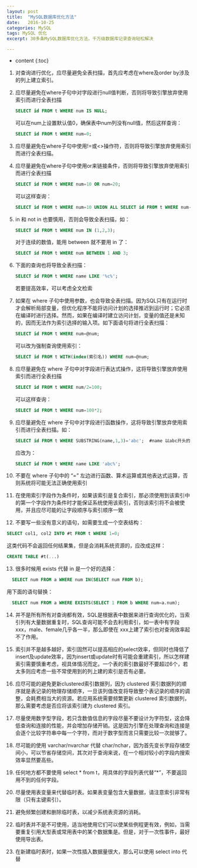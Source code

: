 ```yaml
---
layout: post
title:  "MySQL数据库优化方法"
date:   2016-10-25
categories: MySQL
tags: MySQL 优化
excerpt: 30多条MySQL数据库优化方法，千万级数据库记录查询轻松解决

---
```


* content
{:toc}


1. 对查询进行优化，应尽量避免全表扫描，首先应考虑在where及order by涉及的列上建立索引。

2. 应尽量避免在where子句中对字段进行null值判断，否则将导致引擎放弃使用索引而进行全表扫描

   ```sql
   SELECT id FROM t WHERE num IS NULL;
   ```

   可以在num上设置默认值0，确保表中num列没有null值，然后这样查询：

   ```sql
   SELECT id FROM t WHERE num=0;
   ```

3. 应尽量避免在where子句中使用!=或<>操作符，否则将导致引擎放弃使用索引而进行全表扫描。

4. 应尽量避免在where子句中使用or来链接条件，否则将导致引擎放弃使用索引而进行全表扫描

   ```sql
   SELECT id FROM t WHERE num=10 OR num=20;
   ```

   可以这样查询：

   ```sql
   SELECT id FROM t WHERE num=10 UNION ALL SELECT id FROM t WHERE num-20;
   ```

5. in 和 not in 也要慎用，否则会导致全表扫描，如：

   ```sql
   SELECT id FROM t WHERE num IN (1,2,3);
   ```

   对于连续的数值，能用 between 就不要用 in 了：

   ```sql
   SELECT id FROM t WHERE num BETWEEN 1 AND 3;
   ```

6. 下面的查询也将导致全表扫描：

   ```sql
   SELECT id FROM t WHERE name LIKE '%c%';
   ```

   若要提高效率，可以考虑全文检索

7. 如果在 where 子句中使用参数，也会导致全表扫描。因为SQL只有在运行时才会解析局部变量，但优化程序不能将访问计划的选择推迟到运行时；它必须在编译时进行选择。然而，如果在编译时建立访问计划，变量的值还是未知的，因而无法作为索引选择的输入项。如下面语句将进行全表扫描：

   ```sql
   SELECT id FROM t WHERE num=@num;
   ```

   可以改为强制查询使用索引：

   ```sql
   SELECT id FROM t WITH(index(索引名)) WHERE num=@num;
   ```

8. 应尽量避免在 where 子句中对字段进行表达式操作，这将导致引擎放弃使用索引而进行全表扫描

   ```sql
   SELECT id FROM t WHERE num/2=100;
   ```

   可以这样查询：

   ```sql
   SELECT id FROM t WHERE num=100*2;
   ```

9. 应尽量避免在 where 子句中对字段进行函数操作，这将导致引擎放弃使用索引而进行全表扫描。如：

   ```sql
   SELECT id FROM t WHERE SUBSTRING(name,1,3)='abc';  #name 以abc开头的 id
   ```

   应改为：

   ```sql
   SELECT id FROM t WHERE name LIKE 'abc%';
   ```

10. 不要在 where 子句中的 “=” 左边进行函数、算术运算或其他表达式运算，否则系统将可能无法正确使用索引

11. 在使用索引字段作为条件时，如果该索引是复合索引，那必须使用到该索引中的第一个字段作为条件时才能保证系统使用该索引，否则该索引将不会被使用，并且应尽可能的让字段顺序与索引顺序一致

12. 不要写一些没有意义的语句，如需要生成一个空表结构：

   ```sql
   SELECT col1, col2 INTO #t FROM t WHERE 1=0;
   ```

   这类代码不会返回任何结果集，但是会消耗系统资源的，应改成这样：

   ```sql
   CREATE TABLE #t(...)
   ```


13.   很多时候用 exists 代替 in 是一个好的选择：

   ```sql
     SELECT num FROM a WHERE num IN(SELECT num FROM b);
   ```

   用下面的语句替换：

   ```sql
     SELECT num FROM a WHERE EXISTS(SELECT 1 FROM b WHERE num=a.num);
   ```

14. 并不是所有所有对查询都有效，SQL是根据表中数据来进行查询优化的，当索引列有大量数据重复时，SQL查询可能不会去利用索引，如一表中有字段xxx，male、female几乎各一半，那么即使在 xxx上建了索引也对查询效率起不了作用。

15. 索引并不是越多越好，索引固然可以提高相应的select效率，但同时也降低了insert及update效率，因为insert或update时有可能会重建索引，所以怎样建索引需要慎重考虑，视具体情况而定。一个表的索引数最好不要超过6个，若太多则应考虑一些不常使用到的列上建的索引是否有必要。

16. 应尽可能的避免更新clustered索引数据列，因为 clustered 索引数据列的顺序就是表记录的物理存储顺序，一旦该列值改变将导致整个表记录的顺序的调整，会耗费相当大的资源。若应用系统需要频繁更新 clustered 索引数据列，那么需要考虑是否应将该索引建为 clustered 索引。

17. 尽量使用数字型字段，若只含数值信息的字段尽量不要设计为字符型，这会降低查询和连接的性能，并会增加存储开销。这是因为引擎在处理查询和连接是会逐个比较字符串中每一个字符，而对于数字型而言只需要比较一次就够了。

18. 尽可能的使用 varchar/nvarchar 代替 char/nchar，因为首先变长字段存储空间小，可以节省存储空间，其次对于查询来说，在一个相对较小的字段内搜索效率显然要高些。

19. 任何地方都不要使用 select * from t，用具体的字段列表代替“*”，不要返回用不到的任何字段。

20. 尽量使用表变量来代替临时表。如果表变量包含大量数据，请注意索引非常有限（只有主键索引）。

21. 避免频繁创建和删除临时表，以减少系统表资源的消耗。

22. 临时表并不是不可使用，适当地使用它们可以使某些例程更有效，例如，当需要重复引用大型表或常用表中的某个数据集是。但是，对于一次性事件，最好使用导出表。

23. 在新建临时表时，如果一次性插入数据量很大，那么可以使用 select into 代替